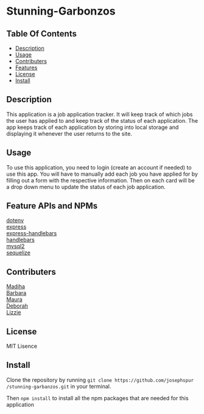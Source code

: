 # Stunning-Garbonzos

## Table Of Contents
- [Description](#description)
- [Usage](#usage)
- [Contributers](#contributers)
- [Features](#feature-apis-and-npms)
- [License](#license)
- [Install](#install)

## Description
This application is a job application tracker. It will keep track of which jobs the user has applied to and keep track of the status of each application. The app keeps track of each application by storing into local storage and displaying it whenever the user returns to the site. 

## Usage
To use this application, you need to login (create an account if needed) to use this app. You will have to manually add each job you have applied for by filling out a form with the respective information. Then on each card will be a drop down menu to update the status of each job application.

## Feature APIs and NPMs
<a href="https://www.npmjs.com/package/dotenv">dotenv</a>  
<a href="https://www.npmjs.com/package/express">express</a>  
<a href="https://www.npmjs.com/package/express-handlebars">express-handlebars</a>  
<a href="https://www.npmjs.com/package/handlebars">handlebars</a>  
<a href="https://www.npmjs.com/package/mysql2">mysql2</a>  
<a href="https://www.npmjs.com/package/sequelize">sequelize</a>  

## Contributers 
<a href="https://github.com/madihakhan-hub">Madiha</a>  
<a href="https://github.com/bcot-code">Barbara</a>  
<a href="https://github.com/maurasal">Maura</a>  
<a href="https://github.com/Deboh12">Deborah</a>  
<a href="https://github.com/laude-noctis">Lizzie</a>  

## License
MIT Lisence

## Install
Clone the repository by running `git clone https://github.com/josephspur
/stunning-garbanzos.git` in your terminal.  

Then `npm install` to install all the npm packages that are needed for this application  